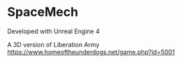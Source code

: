 # SpaceMech

Developed with Unreal Engine 4

A 3D version of Liberation Army
https://www.homeoftheunderdogs.net/game.php?id=5001
